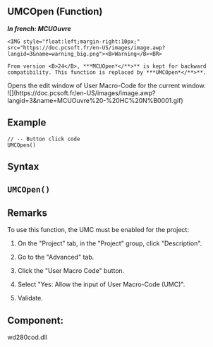 


## UMCOpen (Function)

***In french: MCUOuvre***

<DIV class="specObsolete">
	<IMG style="float:left;margin-right:10px;" src="https://doc.pcsoft.fr/en-US/images/image.awp?langid=3&name=warning_big.png"><B>Warning</B><BR>
	From version <B>24</B>, ***MCUOpen*</**>** is kept for backward compatibility. This function is replaced by ***UMCOpen*</**>**.
</DIV><a name="XUse"></a>
<a name="Use"></a>
<a name="description"></a>
Opens the edit window of User Macro-Code for the current window.<br>![](https://doc.pcsoft.fr/en-US/images/image.awp?langid=3&name=MCUOuvre%20-%20HC%20N%B0001.gif)

<a name="Example1"></a>
<a name="sample_code"></a>

## Example


```wl
// -- Button click code 
UMCOpen()
```

<a name="XSYNTAX"></a>
<a name="SYNTAX1"></a>

## Syntax

`UMCOpen()`
---



<a name="NOTE0"></a>
<a name="NOTE0_1"></a>

## Remarks
To use this function, the UMC must be enabled for the project: 

1. On the "Project" tab, in the "Project" group, click "Description". 

2. Go to the "Advanced" tab. 

3. Click the "User Macro Code" button. 

4. Select "Yes: Allow the input of User Macro-Code (UMC)". 

5. Validate. 




<a name="XComponent"></a>

## Component:
wd280cod.dll
